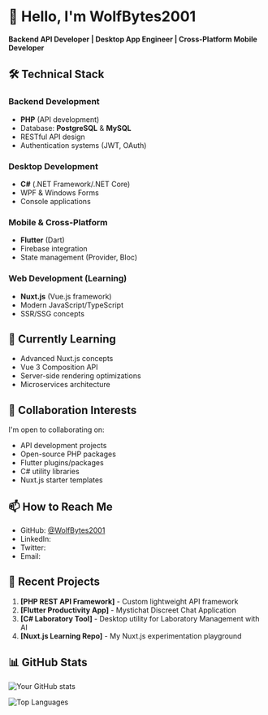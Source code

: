 # 👋 Hello, I'm WolfBytes2001

**Backend API Developer | Desktop App Engineer | Cross-Platform Mobile Developer**

## 🛠️ Technical Stack

### Backend Development
- **PHP** (API development)
- Database: **PostgreSQL** & **MySQL**
- RESTful API design
- Authentication systems (JWT, OAuth)

### Desktop Development
- **C#** (.NET Framework/.NET Core)
- WPF & Windows Forms
- Console applications

### Mobile & Cross-Platform
- **Flutter** (Dart)
- Firebase integration
- State management (Provider, Bloc)

### Web Development (Learning)
- **Nuxt.js** (Vue.js framework)
- Modern JavaScript/TypeScript
- SSR/SSG concepts

## 🌱 Currently Learning
- Advanced Nuxt.js concepts
- Vue 3 Composition API
- Server-side rendering optimizations
- Microservices architecture

## 💞️ Collaboration Interests
I'm open to collaborating on:
- API development projects
- Open-source PHP packages
- Flutter plugins/packages
- C# utility libraries
- Nuxt.js starter templates

## 📫 How to Reach Me
- GitHub: [@WolfBytes2001](https://github.com/WolfBytes2001)
- LinkedIn: 
- Twitter: 
- Email: 

## 🚀 Recent Projects
1. **[PHP REST API Framework]** - Custom lightweight API framework
2. **[Flutter Productivity App]** - Mystichat Discreet Chat Application
3. **[C# Laboratory Tool]** - Desktop utility for Laboratory Management with AI
4. **[Nuxt.js Learning Repo]** - My Nuxt.js experimentation playground

## 📊 GitHub Stats
![Your GitHub stats](https://github-readme-stats.vercel.app/api?username=WolfBytes2001&show_icons=true&theme=dark)

![Top Languages](https://github-readme-stats.vercel.app/api/top-langs/?username=WolfBytes2001&layout=compact&theme=dark)

<!---
WolfBytes2001/WolfBytes2001 is a ✨ special ✨ repository because its `README.md` (this file) appears on your GitHub profile.
You can click the Preview link to take a look at your changes.
--->
